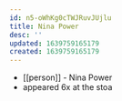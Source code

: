 ```yaml
---
id: n5-oWhKg0cTWJRuvJUjlu
title: Nina Power
desc: ''
updated: 1639759165179
created: 1639759165179
---
```



- [[person]] - Nina Power
- appeared 6x at the stoa
